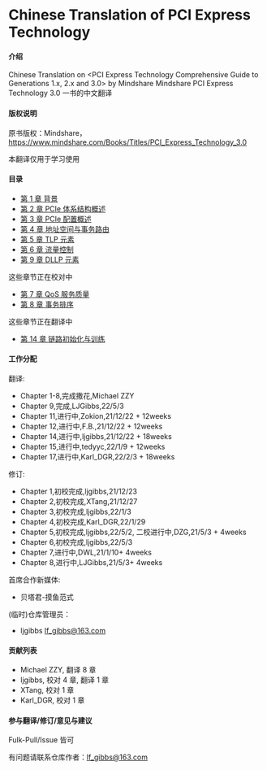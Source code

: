 # Chinese Translation of PCI Express Technology 

#### 介绍
Chinese Translation on <PCI Express Technology Comprehensive Guide to Generations 1.x, 2.x and 3.0> by Mindshare
Mindshare PCI Express Technology 3.0 一书的中文翻译



#### 版权说明
原书版权：Mindshare，https://www.mindshare.com/Books/Titles/PCI_Express_Technology_3.0

本翻译仅用于学习使用

#### 目录

- [第  1 章 背景](https://gitee.com/ljgibbs/chinese-translation-of-pci-express-technology/blob/master/1%20%E8%83%8C%E6%99%AF.md)
- [第  2 章 PCIe 体系结构概述](https://gitee.com/ljgibbs/chinese-translation-of-pci-express-technology/blob/master/1%20%E8%83%8C%E6%99%AF.md)
- [第  3 章 PCIe 配置概述](https://gitee.com/ljgibbs/chinese-translation-of-pci-express-technology/blob/master/1%20%E8%83%8C%E6%99%AF.md)
- [第  4 章 地址空间与事务路由](https://gitee.com/ljgibbs/chinese-translation-of-pci-express-technology/blob/master/4%20%E5%9C%B0%E5%9D%80%E7%A9%BA%E9%97%B4%E4%B8%8E%E4%BA%8B%E5%8A%A1%E8%B7%AF%E7%94%B1.md)
- [第  5 章 TLP 元素](https://gitee.com/ljgibbs/chinese-translation-of-pci-express-technology/blob/master/5%20TLP%20%E5%85%83%E7%B4%A0.md)
- [第  6 章 流量控制](https://gitee.com/ljgibbs/chinese-translation-of-pci-express-technology/blob/master/6%20%E6%B5%81%E9%87%8F%E6%8E%A7%E5%88%B6.md)
- [第  9 章 DLLP 元素](https://gitee.com/ljgibbs/chinese-translation-of-pci-express-technology/blob/master/9%20DLLP%20%E5%85%83%E7%B4%A0.md)

这些章节正在校对中
- [第  7 章 QoS 服务质量](https://gitee.com/ljgibbs/chinese-translation-of-pci-express-technology/blob/master/7%20QoS%20%E6%9C%8D%E5%8A%A1%E8%B4%A8%E9%87%8F.md)
- [第  8 章 事务排序](https://gitee.com/ljgibbs/chinese-translation-of-pci-express-technology/blob/master/8%20%E4%BA%8B%E5%8A%A1%E6%8E%92%E5%BA%8F.md)

这些章节正在翻译中
- [第 14 章 链路初始化与训练](https://gitee.com/ljgibbs/chinese-translation-of-pci-express-technology/blob/master/14%20%E9%93%BE%E8%B7%AF%E5%88%9D%E5%A7%8B%E5%8C%96%E4%B8%8E%E8%AE%AD%E7%BB%83.md)

#### 工作分配

翻译:

- Chapter 1-8,完成撒花,Michael ZZY
- Chapter 9,完成,LJGibbs,22/5/3
- Chapter 11,进行中,Zokion,21/12/22 + 12weeks
- Chapter 12,进行中,F.B.,21/12/22 + 12weeks
- Chapter 14,进行中,ljgibbs,21/12/22 + 18weeks
- Chapter 15,进行中,tedyyc,22/1/9 + 12weeks
- Chapter 17,进行中,Karl_DGR,22/2/3 + 18weeks

修订:

- Chapter 1,初校完成,ljgibbs,21/12/23
- Chapter 2,初校完成,XTang,21/12/27
- Chapter 3,初校完成,ljgibbs,22/1/3
- Chapter 4,初校完成,Karl_DGR,22/1/29 
- Chapter 5,初校完成,ljgibbs,22/5/2, 二校进行中,DZG,21/5/3 + 4weeks
- Chapter 6,初校完成,ljgibbs,22/5/3
- Chapter 7,进行中,DWL,21/1/10+ 4weeks
- Chapter 8,进行中,LJGibbs,21/5/3+ 4weeks


首席合作新媒体:

- 贝塔君-摸鱼范式

(临时)仓库管理员：

- ljgibbs lf_gibbs@163.com

#### 贡献列表

- Michael ZZY, 翻译 8 章
- ljgibbs, 校对 4 章, 翻译 1 章
- XTang, 校对 1 章
- Karl_DGR, 校对 1 章

#### 参与翻译/修订/意见与建议
Fulk-Pull/Issue 皆可

有问题请联系仓库作者：lf_gibbs@163.com


